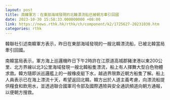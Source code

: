 ```yaml
---
layout: post
title: 南韓軍方：在東部海域發現的北韓漂流船已被朝方牽引回國
date: 2023-10-30 15:58:33.000000000 +08:00
link: https://news.rthk.hk/rthk/ch/component/k2/1725627-20231030.htm
categories: rthk
---
```


韓聯社引述南韓軍方表示，昨日在東部海域發現的一艘北韓漂流船，已被北韓當局牽引回國。

南韓當局表示，軍方海上巡邏機昨日下午2時許在江原道高城郡豬津港以東200公里、北方界線以北3公里海域發現一艘北韓船隻漂流，船上有人揮舞大型白色物體求救。韓方隨即派巡邏艦上的一艘橡皮艇下水，越過界限靠近朝方船隻了解。船上人員表示已在海上漂流十天，希望返回北韓。韓方出於人道主義考慮，向漂流船提供糧食和飲用水，並透過聯合國軍司令部及國際遇險與安全通訊頻道向朝方通報，以便朝方搜救。
